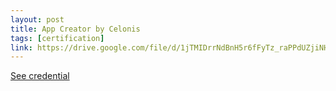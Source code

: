 ```yaml
---
layout: post
title: App Creator by Celonis
tags: [certification]
link: https://drive.google.com/file/d/1jTMIDrrNdBnH5r6fFyTz_raPPdUZjiNH/view?usp=sharing
---
```


<a href="https://drive.google.com/file/d/1jTMIDrrNdBnH5r6fFyTz_raPPdUZjiNH/view?usp=sharing">See credential</a>
